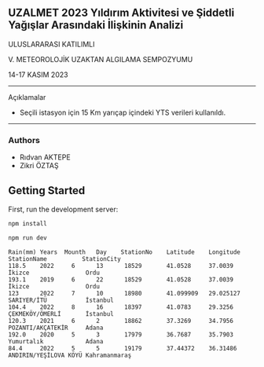 ## UZALMET 2023 Yıldırım Aktivitesi ve Şiddetli Yağışlar Arasındaki İlişkinin Analizi

ULUSLARARASI KATILIMLI

V. METEOROLOJİK UZAKTAN ALGILAMA SEMPOZYUMU

14-17 KASIM 2023

---

Açıklamalar

- Seçili istasyon için 15 Km yarıçap içindeki YTS verileri kullanıldı.

---

### Authors

- Rıdvan AKTEPE
- Zikri ÖZTAŞ

## Getting Started

First, run the development server:

```bash
npm install

npm run dev
```

```code
Rain(mm) Years  Mounth   Day    StationNo    Latitude    Longitude  StationName          StationCity
118.5 	 2022	  6	     13	     18529       41.0528     37.0039     İkizce                Ordu
193.1	 2019	  6	     22	     18529       41.0528     37.0039     İkizce                Ordu
123	     2022	  7	     10	     18980       41.099909   29.025127   SARIYER/İTÜ           İstanbul
104.4	 2022	  8	     16	     18397       41.0783     29.3256     ÇEKMEKÖY/ÖMERLİ       İstanbul
120.3	 2021	  6	     2	     18862       37.3269	 34.7956     POZANTI/AKÇATEKİR     Adana
192.0	 2020	  5	     3	     17979       36.7687	 35.7903     Yumurtalık            Adana
84.4	 2022	  5	     5	     19179       37.44372	 36.31486    ANDIRIN/YEŞİLOVA KÖYÜ Kahramanmaraş	

```

